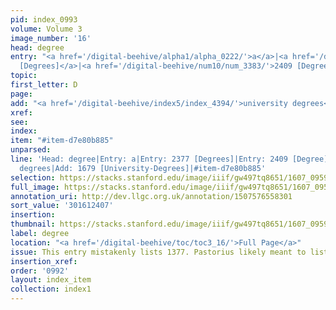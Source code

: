 ```yaml
---
pid: index_0993
volume: Volume 3
image_number: '16'
head: degree
entry: "<a href='/digital-beehive/alpha1/alpha_0222/'>a</a>|<a href='/digital-beehive/num10/num_3350/'>2377
  [Degrees]</a>|<a href='/digital-beehive/num10/num_3383/'>2409 [Degree]</a>"
topic:
first_letter: D
page:
add: "<a href='/digital-beehive/index5/index_4394/'>university degrees</a>|1679 [University-Degrees]"
xref:
see:
index:
item: "#item-d7e80b885"
unparsed:
line: 'Head: degree|Entry: a|Entry: 2377 [Degrees]|Entry: 2409 [Degree]|Add: university
  degrees|Add: 1679 [University-Degrees]|#item-d7e80b885'
selection: https://stacks.stanford.edu/image/iiif/gw497tq8651/1607_0959/365,2407,767,223/full/0/default.jpg
full_image: https://stacks.stanford.edu/image/iiif/gw497tq8651/1607_0959/full/full/0/default.jpg
annotation_uri: http://dev.llgc.org.uk/annotation/1507576558301
sort_value: '301612407'
insertion:
thumbnail: https://stacks.stanford.edu/image/iiif/gw497tq8651/1607_0959/365,2407,767,223/150,/0/default.jpg
label: degree
location: "<a href='/digital-beehive/toc/toc3_16/'>Full Page</a>"
issue: This entry mistakenly lists 1377. Pastorius likely meant to list 2377 [Degrees].
insertion_xref:
order: '0992'
layout: index_item
collection: index1
---
```

